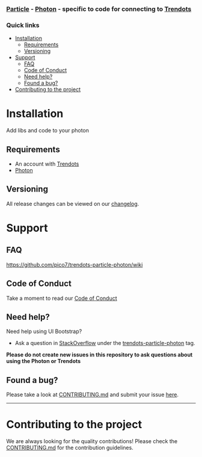 ### [Particle](https://www.particle.io) - [Photon](https://www.particle.io/products/hardware/photon-wifi-dev-kit) - specific to code for connecting to [Trendots](https://www.trendots.com)

### Quick links
- [Installation](#installation)
    - [Requirements](#requirements)
    - [Versioning](#versioning)
- [Support](#support)
    - [FAQ](#faq)
    - [Code of Conduct](#code-of-conduct)
    - [Need help?](#need-help)
    - [Found a bug?](#found-a-bug)
- [Contributing to the project](#contributing-to-the-project)

# Installation

Add libs and code to your photon

## Requirements
* An account with [Trendots](https://www.trendots.com)
* [Photon](https://www.particle.io/products/hardware/photon-wifi-dev-kit)

## Versioning

All release changes can be viewed on our [changelog](CHANGELOG.md).

# Support

## FAQ

https://github.com/pico7/trendots-particle-photon/wiki

## Code of Conduct

Take a moment to read our [Code of Conduct](CODE_OF_CONDUCT.md)

## Need help?
Need help using UI Bootstrap?

* Ask a question in [StackOverflow](http://stackoverflow.com/) under the [trendots-particle-photon](http://stackoverflow.com/questions/tagged/trendots-particle-photon) tag.

**Please do not create new issues in this repository to ask questions about using the Photon or Trendots**

## Found a bug?
Please take a look at [CONTRIBUTING.md](CONTRIBUTING.md#you-think-youve-found-a-bug) and submit your issue [here](https://github.com/pico7/trendots-particle-photon/issues/new).


----


# Contributing to the project

We are always looking for the quality contributions! Please check the [CONTRIBUTING.md](CONTRIBUTING.md) for the contribution guidelines.

